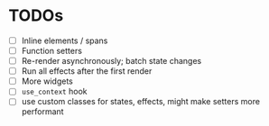# TODOs

- [ ] Inline elements / spans
- [ ] Function setters
- [ ] Re-render asynchronously; batch state changes
- [ ] Run all effects after the first render
- [ ] More widgets
- [ ] `use_context` hook
- [ ] use custom classes for states, effects, might make setters more performant
